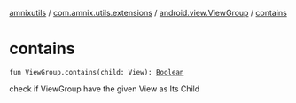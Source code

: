 [amnixutils](../../index.md) / [com.amnix.utils.extensions](../index.md) / [android.view.ViewGroup](index.md) / [contains](./contains.md)

# contains

`fun ViewGroup.contains(child: View): `[`Boolean`](https://kotlinlang.org/api/latest/jvm/stdlib/kotlin/-boolean/index.html)

check if ViewGroup have the given View as Its Child

